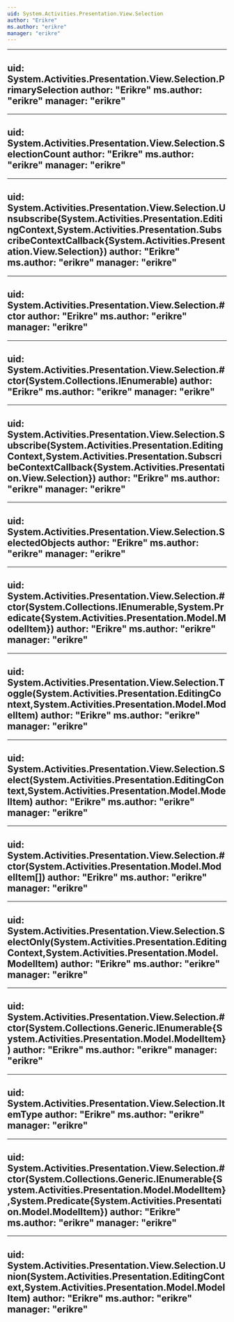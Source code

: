 ```yaml
---
uid: System.Activities.Presentation.View.Selection
author: "Erikre"
ms.author: "erikre"
manager: "erikre"
---
```


---
uid: System.Activities.Presentation.View.Selection.PrimarySelection
author: "Erikre"
ms.author: "erikre"
manager: "erikre"
---

---
uid: System.Activities.Presentation.View.Selection.SelectionCount
author: "Erikre"
ms.author: "erikre"
manager: "erikre"
---

---
uid: System.Activities.Presentation.View.Selection.Unsubscribe(System.Activities.Presentation.EditingContext,System.Activities.Presentation.SubscribeContextCallback{System.Activities.Presentation.View.Selection})
author: "Erikre"
ms.author: "erikre"
manager: "erikre"
---

---
uid: System.Activities.Presentation.View.Selection.#ctor
author: "Erikre"
ms.author: "erikre"
manager: "erikre"
---

---
uid: System.Activities.Presentation.View.Selection.#ctor(System.Collections.IEnumerable)
author: "Erikre"
ms.author: "erikre"
manager: "erikre"
---

---
uid: System.Activities.Presentation.View.Selection.Subscribe(System.Activities.Presentation.EditingContext,System.Activities.Presentation.SubscribeContextCallback{System.Activities.Presentation.View.Selection})
author: "Erikre"
ms.author: "erikre"
manager: "erikre"
---

---
uid: System.Activities.Presentation.View.Selection.SelectedObjects
author: "Erikre"
ms.author: "erikre"
manager: "erikre"
---

---
uid: System.Activities.Presentation.View.Selection.#ctor(System.Collections.IEnumerable,System.Predicate{System.Activities.Presentation.Model.ModelItem})
author: "Erikre"
ms.author: "erikre"
manager: "erikre"
---

---
uid: System.Activities.Presentation.View.Selection.Toggle(System.Activities.Presentation.EditingContext,System.Activities.Presentation.Model.ModelItem)
author: "Erikre"
ms.author: "erikre"
manager: "erikre"
---

---
uid: System.Activities.Presentation.View.Selection.Select(System.Activities.Presentation.EditingContext,System.Activities.Presentation.Model.ModelItem)
author: "Erikre"
ms.author: "erikre"
manager: "erikre"
---

---
uid: System.Activities.Presentation.View.Selection.#ctor(System.Activities.Presentation.Model.ModelItem[])
author: "Erikre"
ms.author: "erikre"
manager: "erikre"
---

---
uid: System.Activities.Presentation.View.Selection.SelectOnly(System.Activities.Presentation.EditingContext,System.Activities.Presentation.Model.ModelItem)
author: "Erikre"
ms.author: "erikre"
manager: "erikre"
---

---
uid: System.Activities.Presentation.View.Selection.#ctor(System.Collections.Generic.IEnumerable{System.Activities.Presentation.Model.ModelItem})
author: "Erikre"
ms.author: "erikre"
manager: "erikre"
---

---
uid: System.Activities.Presentation.View.Selection.ItemType
author: "Erikre"
ms.author: "erikre"
manager: "erikre"
---

---
uid: System.Activities.Presentation.View.Selection.#ctor(System.Collections.Generic.IEnumerable{System.Activities.Presentation.Model.ModelItem},System.Predicate{System.Activities.Presentation.Model.ModelItem})
author: "Erikre"
ms.author: "erikre"
manager: "erikre"
---

---
uid: System.Activities.Presentation.View.Selection.Union(System.Activities.Presentation.EditingContext,System.Activities.Presentation.Model.ModelItem)
author: "Erikre"
ms.author: "erikre"
manager: "erikre"
---
